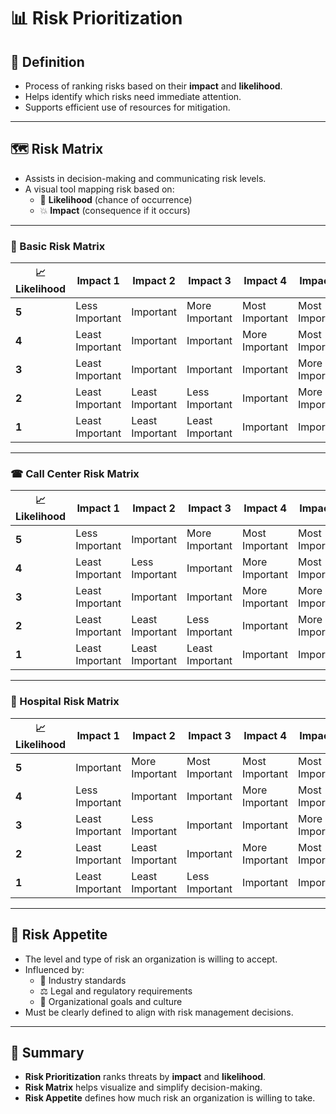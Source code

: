 # 📊 Risk Prioritization

## 📖 Definition
- Process of ranking risks based on their **impact** and **likelihood**.  
- Helps identify which risks need immediate attention.  
- Supports efficient use of resources for mitigation.  

---

## 🗺️ Risk Matrix
- Assists in decision-making and communicating risk levels.  
- A visual tool mapping risk based on:  
  - 🎯 **Likelihood** (chance of occurrence)  
  - 💥 **Impact** (consequence if it occurs)  

---

### 📌 Basic Risk Matrix

| 📈 Likelihood | Impact 1        | Impact 2        | Impact 3        | Impact 4         | Impact 5         |
|---------------|-----------------|-----------------|-----------------|------------------|------------------|
| **5**         | Less Important  | Important       | More Important  | Most Important   | Most Important   |
| **4**         | Least Important | Important       | Important       | More Important   | Most Important   |
| **3**         | Least Important | Important       | Important       | Important        | More Important   |
| **2**         | Least Important | Least Important | Less Important  | Important        | More Important   |
| **1**         | Least Important | Least Important | Least Important | Important        | Important        |

---

### ☎ Call Center Risk Matrix

| 📈 Likelihood | Impact 1        | Impact 2        | Impact 3        | Impact 4         | Impact 5         |
|---------------|-----------------|-----------------|-----------------|------------------|------------------|
| **5**         | Less Important  | Important       | More Important  | Most Important   | Most Important   |
| **4**         | Least Important | Less Important  | Important       | More Important   | Most Important   |
| **3**         | Least Important | Important       | Important       | More Important   | More Important   |
| **2**         | Least Important | Least Important | Less Important  | Important        | More Important   |
| **1**         | Least Important | Least Important | Least Important | Important        | Important        |

---

### 🏥 Hospital Risk Matrix

| 📈 Likelihood | Impact 1        | Impact 2        | Impact 3        | Impact 4         | Impact 5         |
|---------------|-----------------|-----------------|-----------------|------------------|------------------|
| **5**         | Important       | More Important  | Most Important  | Most Important   | Most Important   |
| **4**         | Less Important  | Important       | Important       | More Important   | Most Important   |
| **3**         | Least Important | Less Important  | Important       | Important        | More Important   |
| **2**         | Least Important | Least Important | Important       | More Important   | Most Important   |
| **1**         | Least Important | Least Important | Less Important  | Important        | Important        |

---

## 🎯 Risk Appetite
- The level and type of risk an organization is willing to accept.  
- Influenced by:  
  - 📜 Industry standards  
  - ⚖️ Legal and regulatory requirements  
  - 🏢 Organizational goals and culture  
- Must be clearly defined to align with risk management decisions.  

---

## 📝 Summary
- **Risk Prioritization** ranks threats by **impact** and **likelihood**.  
- **Risk Matrix** helps visualize and simplify decision-making.  
- **Risk Appetite** defines how much risk an organization is willing to take.  
